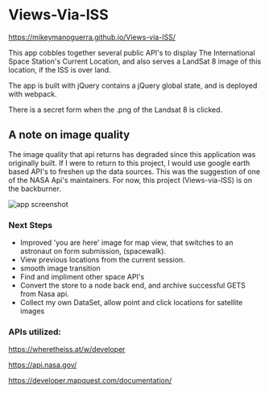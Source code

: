 # Views-Via-ISS

https://mikeymanoguerra.github.io/Views-via-ISS/

This app cobbles together several public API's to display The International Space Station's Current Location, and also serves a LandSat 8 image of this location, if the ISS is over land.  

The app is built with jQuery contains a jQuery global state, and is deployed with webpack.

There is a secret form when the .png of the Landsat 8 is clicked. 

## A note on image quality

The image quality that api returns has degraded since this application was originally built. If I were to return to this project, I would use google earth based API's to freshen up the data sources. This was the suggestion of one of the NASA Api's maintainers. For now, this project (Views-via-ISS) is on the backburner. 

![app screenshot](https://res.cloudinary.com/dgzjr8afn/image/upload/v1555687146/issdark.png)


### Next Steps

- Improved 'you are here' image for map view, that switches to an astronaut on form submission, (spacewalk).
- View previous locations from the current session.
- smooth image transition
- Find and impliment other space API's
- Convert the store to a node back end, and archive  successful GETS from Nasa api.
- Collect my own DataSet, allow point and click locations for satellite images


### APIs utilized: 

https://wheretheiss.at/w/developer

https://api.nasa.gov/

https://developer.mapquest.com/documentation/


 
